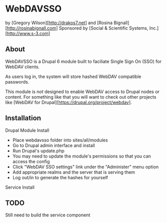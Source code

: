 # WebDAVSSO

by [Gregory Wilson][http://drakos7.net] and [Rosina Bignall][http://rosinabignall.com]
Sponsored by [Social & Scientific Systems, Inc.][http://www.s-3.com]

## About

WebDAVSSO is a Drupal 6 module built to faciliate Single Sign On (SSO) for WebDAV clients.

As users log in, the system will store hashed WebDAV compatible passwords.

This module is *not* designed to enable WebDAV access to Drupal nodes or content. For something like that you will want to check out other projects like [WebDAV for Drupal][https://drupal.org/project/webdav].


## Installation

Drupal Module Install
* Place webdavsso folder into sites/all/modules
* Go to Drupal admin interface and install
* Run Drupal's update.php
* You may need to update the module's permissions so that you can access the config
* Click "WebDAV SSO settings" link under the "Administer" menu option
* Add appropriate realms and the server that is serving them
* Log out/in to generate the hashes for yourself

Service Install

## TODO

Still need to build the service component